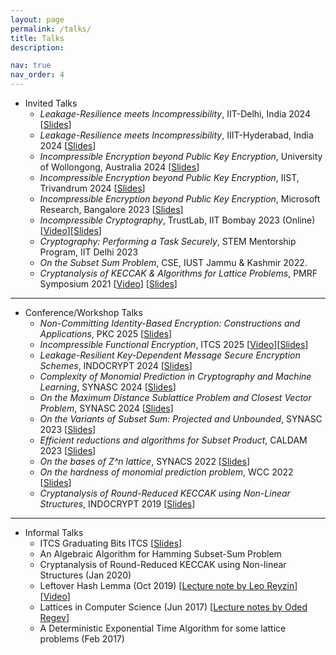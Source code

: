 ```yaml
---
layout: page
permalink: /talks/
title: Talks
description: 

nav: true
nav_order: 4
---
```


* Invited Talks
    * _Leakage-Resilience meets Incompressibility_, IIT-Delhi, India 2024 [<a href='../assets/pdf/slides/Leakage-Incompressible.pdf'>Slides</a>]
    * _Leakage-Resilience meets Incompressibility_, IIIT-Hyderabad, India 2024 [<a href='../assets/pdf/slides/Leakage-Incompressible.pdf'>Slides</a>]
    * _Incompressible Encryption beyond Public Key Encryption_, University of Wollongong, Australia 2024 [<a href='../assets/pdf/slides/Main-Incompressible_Encryption.pdf'>Slides</a>]
    * _Incompressible Encryption beyond Public Key Encryption_, IIST, Trivandrum 2024 [<a href='../assets/pdf/slides/Main-Incompressible_Encryption.pdf'>Slides</a>]   
    * _Incompressible Encryption beyond Public Key Encryption_, Microsoft Research, Bangalore 2023 [<a href='../assets/pdf/slides/Main-Incompressible_Encryption.pdf'>Slides</a>]  
    * _Incompressible Cryptography_, TrustLab, IIT Bombay 2023 (Online) [<a href='https://youtu.be/k2pbL3cd9f8?list=PLeHhvTGj_0A-1pM3KQEn5MwyvPG0lmb9d'>Video</a>][<a href='../assets/pdf/slides/Incompressible Encryption.pdf'>Slides</a>]
    * _Cryptography: Performing a Task Securely_, STEM Mentorship Program, IIT Delhi 2023 	
    * _On the Subset Sum Problem_, CSE, IUST Jammu & Kashmir 2022.
    * _Cryptanalysis of KECCAK & Algorithms for Lattice Problems_, PMRF Symposium 2021 [<a href="https://youtu.be/5l_gCF5caNg">Video</a>] [<a href='../assets/pdf/slides/PMRF Symposium 2022.pdf'>Slides</a>]


---

* Conference/Workshop Talks
    * _Non-Committing Identity-Based Encryption: Constructions and Applications_, PKC 2025 [<a href='../assets/pdf/slides/PKC 2025.pdf'>Slides</a>]
    * _Incompressible Functional Encryption_, ITCS 2025 [<a href='https://youtu.be/Kpc0q8SE3OA?list=PLeHhvTGj_0A90DKvYgkSKQwy4UAByJ6va'>Video</a>][<a href='../assets/pdf/slides/ITCS 2025.pdf'>Slides</a>]
    * _Leakage-Resilient Key-Dependent Message Secure Encryption Schemes_, INDOCRYPT 2024 [<a href='../assets/pdf/slides/INDOCRYPT 2024.pdf'>Slides</a>]
    * _Complexity of Monomial Prediction in Cryptography and Machine Learning_, SYNASC 2024 [<a href='../assets/pdf/slides/SYNASC 2024(1).pdf'>Slides</a>]
    * _On the Maximum Distance Sublattice Problem and Closest Vector Problem_, SYNASC 2024 [<a href='../assets/pdf/slides/SYNASC 2024.pdf'>Slides</a>]
    * _On the Variants of Subset Sum: Projected and Unbounded_, SYNASC 2023 [<a href='../assets/pdf/slides/SYNASC2023.pdf'>Slides</a>]
    * _Efficient reductions and algorithms for Subset Product_, CALDAM 2023 [<a href='../assets/pdf/slides/CALDAM2023.pdf'>Slides</a>]
    * _On the bases of Z^n lattice_, SYNACS 2022 [<a href='../assets/pdf/slides/SYNASC 2022.pdf'>Slides</a>]
    * _On the hardness of monomial prediction problem_, WCC 2022 [<a href='../assets/pdf/slides/WCC 2022.pdf'>Slides</a>]
    * _Cryptanalysis of Round-Reduced KECCAK using Non-Linear Structures_, INDOCRYPT 2019 [<a href='../assets/pdf/slides/INDOCRYPT_2019.pdf'>Slides</a>]


---

* Informal Talks
    * ITCS Graduating Bits ITCS [<a href='../assets/pdf/slides/ITCS Graduating Bits.pdf'>Slides</a>]
    * An Algebraic Algorithm for Hamming Subset-Sum Problem
    * Cryptanalysis of Round-Reduced KECCAK using Non-linear Structures (Jan 2020) 
    * Leftover Hash Lemma (Oct 2019) [<a href='https://www.cs.bu.edu/~reyzin/teaching/s11cs937/notes-leo-1.pdf'>Lecture note by Leo Reyzin</a>][<a href='https://youtu.be/AsUUVQmp2Kc?list=PLeHhvTGj_0A-1pM3KQEn5MwyvPG0lmb9d'>Video</a>]
    * Lattices in Computer Science (Jun 2017) [<a href='https://cims.nyu.edu/~regev/teaching/lattices_fall_2009/'>Lecture notes by Oded Regev</a>]
    * A Deterministic Exponential Time Algorithm for some lattice problems (Feb 2017)
